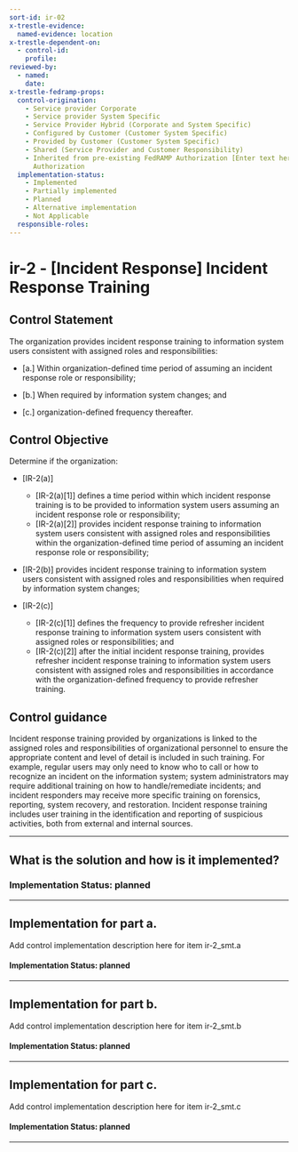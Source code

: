 ```yaml
---
sort-id: ir-02
x-trestle-evidence:
  named-evidence: location
x-trestle-dependent-on:
  - control-id:
    profile:
reviewed-by:
  - named:
    date:
x-trestle-fedramp-props:
  control-origination:
    - Service provider Corporate
    - Service provider System Specific
    - Service Provider Hybrid (Corporate and System Specific)
    - Configured by Customer (Customer System Specific)
    - Provided by Customer (Customer System Specific)
    - Shared (Service Provider and Customer Responsibility)
    - Inherited from pre-existing FedRAMP Authorization [Enter text here], Date of
      Authorization
  implementation-status:
    - Implemented
    - Partially implemented
    - Planned
    - Alternative implementation
    - Not Applicable
  responsible-roles:
---
```


# ir-2 - \[Incident Response\] Incident Response Training

## Control Statement

The organization provides incident response training to information system users consistent with assigned roles and responsibilities:

- \[a.\] Within organization-defined time period of assuming an incident response role or responsibility;

- \[b.\] When required by information system changes; and

- \[c.\] organization-defined frequency thereafter.

## Control Objective

Determine if the organization:

- \[IR-2(a)\]

  - \[IR-2(a)[1]\] defines a time period within which incident response training is to be provided to information system users assuming an incident response role or responsibility;
  - \[IR-2(a)[2]\] provides incident response training to information system users consistent with assigned roles and responsibilities within the organization-defined time period of assuming an incident response role or responsibility;

- \[IR-2(b)\] provides incident response training to information system users consistent with assigned roles and responsibilities when required by information system changes;

- \[IR-2(c)\]

  - \[IR-2(c)[1]\] defines the frequency to provide refresher incident response training to information system users consistent with assigned roles or responsibilities; and
  - \[IR-2(c)[2]\] after the initial incident response training, provides refresher incident response training to information system users consistent with assigned roles and responsibilities in accordance with the organization-defined frequency to provide refresher training.

## Control guidance

Incident response training provided by organizations is linked to the assigned roles and responsibilities of organizational personnel to ensure the appropriate content and level of detail is included in such training. For example, regular users may only need to know who to call or how to recognize an incident on the information system; system administrators may require additional training on how to handle/remediate incidents; and incident responders may receive more specific training on forensics, reporting, system recovery, and restoration. Incident response training includes user training in the identification and reporting of suspicious activities, both from external and internal sources.

______________________________________________________________________

## What is the solution and how is it implemented?

### Implementation Status: planned

______________________________________________________________________

## Implementation for part a.

Add control implementation description here for item ir-2_smt.a

#### Implementation Status: planned

______________________________________________________________________

## Implementation for part b.

Add control implementation description here for item ir-2_smt.b

#### Implementation Status: planned

______________________________________________________________________

## Implementation for part c.

Add control implementation description here for item ir-2_smt.c

#### Implementation Status: planned

______________________________________________________________________
